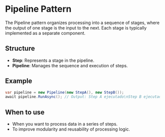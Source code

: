 # Pipeline Pattern

The Pipeline pattern organizes processing into a sequence of stages, where the output of one stage is the input to the next. Each stage is typically implemented as a separate component.

## Structure

- **Step**: Represents a stage in the pipeline.
- **Pipeline**: Manages the sequence and execution of steps.

## Example

```csharp
var pipeline = new Pipeline(new StepA(), new StepB());
await pipeline.RunAsync(); // Output: Step A ejecutado\nStep B ejecutado
```

## When to use

- When you want to process data in a series of steps.
- To improve modularity and reusability of processing logic.
